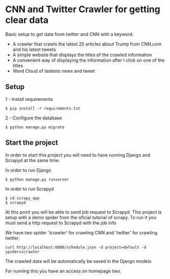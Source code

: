 # CNN and Twitter Crawler for getting clear data
Basic setup to get data from twitter and CNN with a keyword.

* A crawler that crawls the latest 25 articles about Trump from CNN.com and his latest tweets
* A simple website that displays the titles of the crawled information
* A convenient way of displaying the information after I click on one of the titles
* Word Cloud of lastests news and tweet


## Setup
1 - Install requirements
````
$ pip install -r requirements.txt
````
2 - Configure the database
````
$ python manage.py migrate
````
## Start the project
In order to start this project you will need to have running Django and Scrapyd at the same time.

In order to run Django
````
$ python manage.py runserver
````
In order to run Scrapyd
````
$ cd scrapy_app
$ scrapyd
````

At this point you will be able to send job request to Scrapyd. This project is setup with a demo spider from the oficial tutorial of scrapy. To run it you must send a http request to Scrapyd with the job info

We have two spider 'icrawler' for crawling CNN and 'twitter' for crawling twitter.

````
curl http://localhost:6800/schedule.json -d project=default -d spider=icrawler
````

The crawled data will be automatically be saved in the Django models

For running this you have an access on homepage two.
